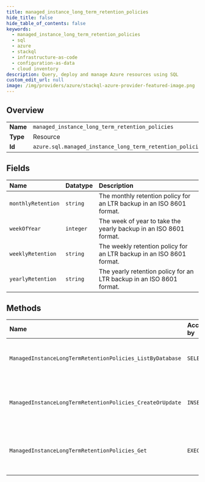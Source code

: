 ```yaml
---
title: managed_instance_long_term_retention_policies
hide_title: false
hide_table_of_contents: false
keywords:
  - managed_instance_long_term_retention_policies
  - sql
  - azure    
  - stackql
  - infrastructure-as-code
  - configuration-as-data
  - cloud inventory
description: Query, deploy and manage Azure resources using SQL
custom_edit_url: null
image: /img/providers/azure/stackql-azure-provider-featured-image.png
---
```

  
    

## Overview
<table><tbody>
<tr><td><b>Name</b></td><td><code>managed_instance_long_term_retention_policies</code></td></tr>
<tr><td><b>Type</b></td><td>Resource</td></tr>
<tr><td><b>Id</b></td><td><code>azure.sql.managed_instance_long_term_retention_policies</code></td></tr>
</tbody></table>

## Fields
| Name | Datatype | Description |
|:-----|:---------|:------------|
| `monthlyRetention` | `string` | The monthly retention policy for an LTR backup in an ISO 8601 format. |
| `weekOfYear` | `integer` | The week of year to take the yearly backup in an ISO 8601 format. |
| `weeklyRetention` | `string` | The weekly retention policy for an LTR backup in an ISO 8601 format. |
| `yearlyRetention` | `string` | The yearly retention policy for an LTR backup in an ISO 8601 format. |
## Methods
| Name | Accessible by | Required Params | Description |
|:-----|:--------------|:----------------|:------------|
| `ManagedInstanceLongTermRetentionPolicies_ListByDatabase` | `SELECT` | `databaseName, managedInstanceName, resourceGroupName, subscriptionId` | Gets a database's long term retention policy. |
| `ManagedInstanceLongTermRetentionPolicies_CreateOrUpdate` | `INSERT` | `databaseName, managedInstanceName, policyName, resourceGroupName, subscriptionId` | Sets a managed database's long term retention policy. |
| `ManagedInstanceLongTermRetentionPolicies_Get` | `EXEC` | `databaseName, managedInstanceName, policyName, resourceGroupName, subscriptionId` | Gets a managed database's long term retention policy. |
